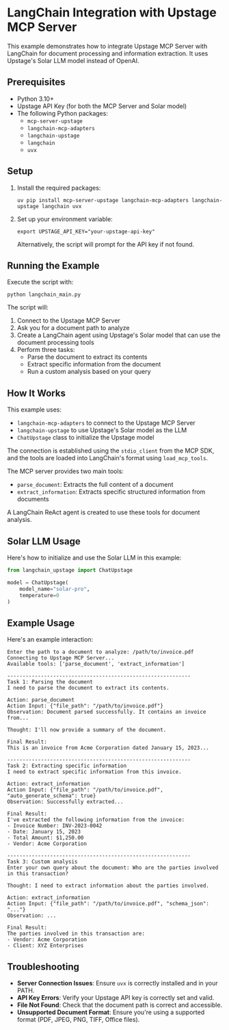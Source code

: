 # LangChain Integration with Upstage MCP Server

This example demonstrates how to integrate Upstage MCP Server with LangChain for document processing and information extraction. It uses Upstage's Solar LLM model instead of OpenAI.

## Prerequisites

- Python 3.10+
- Upstage API Key (for both the MCP Server and Solar model)
- The following Python packages:
  - `mcp-server-upstage`
  - `langchain-mcp-adapters`
  - `langchain-upstage`
  - `langchain`
  - `uvx`

## Setup

1. Install the required packages:
   ```
   uv pip install mcp-server-upstage langchain-mcp-adapters langchain-upstage langchain uvx
   ```

2. Set up your environment variable:
   ```
   export UPSTAGE_API_KEY="your-upstage-api-key"
   ```
   
   Alternatively, the script will prompt for the API key if not found.

## Running the Example

Execute the script with:

```
python langchain_main.py
```

The script will:

1. Connect to the Upstage MCP Server
2. Ask you for a document path to analyze
3. Create a LangChain agent using Upstage's Solar model that can use the document processing tools
4. Perform three tasks:
   - Parse the document to extract its contents
   - Extract specific information from the document
   - Run a custom analysis based on your query

## How It Works

This example uses:
- `langchain-mcp-adapters` to connect to the Upstage MCP Server
- `langchain-upstage` to use Upstage's Solar model as the LLM
- `ChatUpstage` class to initialize the Upstage model

The connection is established using the `stdio_client` from the MCP SDK, and the tools are loaded into LangChain's format using `load_mcp_tools`.

The MCP server provides two main tools:

- `parse_document`: Extracts the full content of a document
- `extract_information`: Extracts specific structured information from documents

A LangChain ReAct agent is created to use these tools for document analysis.

## Solar LLM Usage

Here's how to initialize and use the Solar LLM in this example:

```python
from langchain_upstage import ChatUpstage

model = ChatUpstage(
    model_name="solar-pro",  
    temperature=0
)
```

## Example Usage

Here's an example interaction:

```
Enter the path to a document to analyze: /path/to/invoice.pdf
Connecting to Upstage MCP Server...
Available tools: ['parse_document', 'extract_information']

------------------------------------------------------------
Task 1: Parsing the document
I need to parse the document to extract its contents.

Action: parse_document
Action Input: {"file_path": "/path/to/invoice.pdf"}
Observation: Document parsed successfully. It contains an invoice from...

Thought: I'll now provide a summary of the document.

Final Result:
This is an invoice from Acme Corporation dated January 15, 2023...

------------------------------------------------------------
Task 2: Extracting specific information
I need to extract specific information from this invoice.

Action: extract_information
Action Input: {"file_path": "/path/to/invoice.pdf", "auto_generate_schema": true}
Observation: Successfully extracted...

Final Result:
I've extracted the following information from the invoice:
- Invoice Number: INV-2023-0042
- Date: January 15, 2023
- Total Amount: $1,250.00
- Vendor: Acme Corporation

------------------------------------------------------------
Task 3: Custom analysis
Enter your own query about the document: Who are the parties involved in this transaction?

Thought: I need to extract information about the parties involved.

Action: extract_information
Action Input: {"file_path": "/path/to/invoice.pdf", "schema_json": "..."}
Observation: ...

Final Result:
The parties involved in this transaction are:
- Vendor: Acme Corporation
- Client: XYZ Enterprises
```

## Troubleshooting

- **Server Connection Issues**: Ensure `uvx` is correctly installed and in your PATH.
- **API Key Errors**: Verify your Upstage API key is correctly set and valid.
- **File Not Found**: Check that the document path is correct and accessible.
- **Unsupported Document Format**: Ensure you're using a supported format (PDF, JPEG, PNG, TIFF, Office files).
